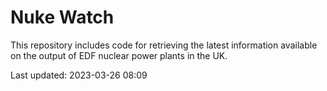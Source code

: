 # Nuke Watch

This repository includes code for retrieving the latest information available on the output of EDF nuclear power plants in the UK.

Last updated: 2023-03-26 08:09